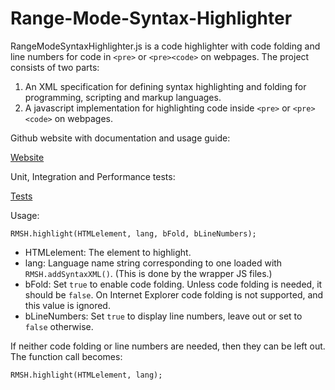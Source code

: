 # Range-Mode-Syntax-Highlighter
RangeModeSyntaxHighlighter.js is a code highlighter with code folding and line numbers for code in `<pre>` or `<pre><code>` on webpages. The project consists of two parts:
1. An XML specification for defining syntax highlighting and folding for programming, scripting and markup languages. 
2. A javascript implementation for highlighting code inside `<pre>` or `<pre><code>` on webpages.

Github website with documentation and usage guide: 

[Website](https://zero-to-hero-books.github.io/Range-Mode-Syntax-Highlighter/index.html)

Unit, Integration and Performance tests:

[Tests](https://zero-to-hero-books.github.io/Range-Mode-Syntax-Highlighter/tests/unitTokenizer.html)

Usage:

`RMSH.highlight(HTMLelement, lang, bFold, bLineNumbers);`

* HTMLelement: The element to highlight.
* lang: Language name string corresponding to one loaded with `RMSH.addSyntaxXML()`. (This is done by the wrapper JS files.)
* bFold: Set `true` to enable code folding. Unless code folding is needed, it should be `false`. On Internet Explorer code folding is not supported, and this value is ignored.
* bLineNumbers: Set `true` to display line numbers, leave out or set to `false` otherwise.

If neither code folding or line numbers are needed, then they can be left out. The function call becomes:

`RMSH.highlight(HTMLelement, lang);`
